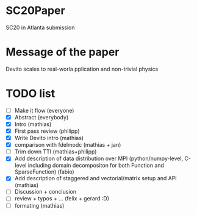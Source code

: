 # SC20Paper

SC20 in Atlanta submission

# Message of the paper

Devito scales to real-worla pplication and non-trivial physics

# TODO list

- [ ] Make it flow (everyone)
- [x] Abstract (everybody)
- [x] Intro (mathias) 
- [x] First pass review (philipp) 
- [x] Write Devito intro (mathias)
- [x] comparison with fdelmodc (mathias + jan)
- [ ] Trim down TTI (mathias+philipp)
- [x] Add description of data distribution over MPI (python/numpy-level, C-level including domain decompositon for both Function and SparseFunction)  (fabio)
- [x] Add description of staggered and vectorial/matrix setup and API (mathias)
- [ ] Discussion + conclusion
- [ ] review + typos + ... (felix + gerard :D)
- [ ] formating (mathias)
